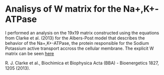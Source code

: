 # Analisys of W matrix for the Na+,K+-ATPase

I performed an analysis on the 19x19 matrix constructed using the equations from Clarke et al. (2013) for the Albers-Post model that describes the behavior of the Na+,K+-ATPase, the protein responsible for the Sodium Potassium active transport accross the cellular membrane.
The explicit W matrix can be seen [here](data/Sodium_Potassium_pump_W_matrix.pdf)

R. J. Clarke et al., Biochimica et Biophysica Acta (BBA) - Bioenergetics 1827, 1205 (2013). 

